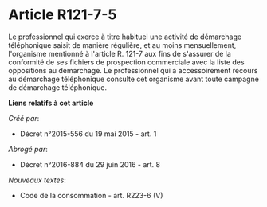 # Article R121-7-5

Le professionnel qui exerce à titre habituel une activité de démarchage téléphonique saisit de manière régulière, et au moins
mensuellement, l'organisme mentionné à l'article R. 121-7 aux fins de s'assurer de la conformité de ses fichiers de
prospection commerciale avec la liste des oppositions au démarchage. Le professionnel qui a accessoirement recours au
démarchage téléphonique consulte cet organisme avant toute campagne de démarchage téléphonique.

**Liens relatifs à cet article**

_Créé par_:

  - Décret n°2015-556 du 19 mai 2015 - art. 1

_Abrogé par_:

  - Décret n°2016-884 du 29 juin 2016 - art. 8

_Nouveaux textes_:

  - Code de la consommation - art. R223-6 (V)
